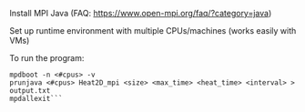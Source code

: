 Install MPI Java (FAQ: https://www.open-mpi.org/faq/?category=java)

Set up runtime environment with multiple CPUs/machines (works easily with VMs)

To run the program:

```javac Heat2D_mpi.java
mpdboot -n <#cpus> -v
prunjava <#cpus> Heat2D_mpi <size> <max_time> <heat_time> <interval> > output.txt
mpdallexit```
